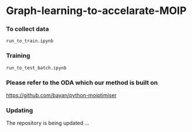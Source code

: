 # Graph-learning-to-accelarate-MOIP



### To collect data

```
run_to_train.ipynb
```

### Training

```
run_to_test_batch.ipynb
```

### Please refer to the ODA which our method is built on

https://github.com/bayan/python-moiptimiser

### Updating

The repository is being updated ...
